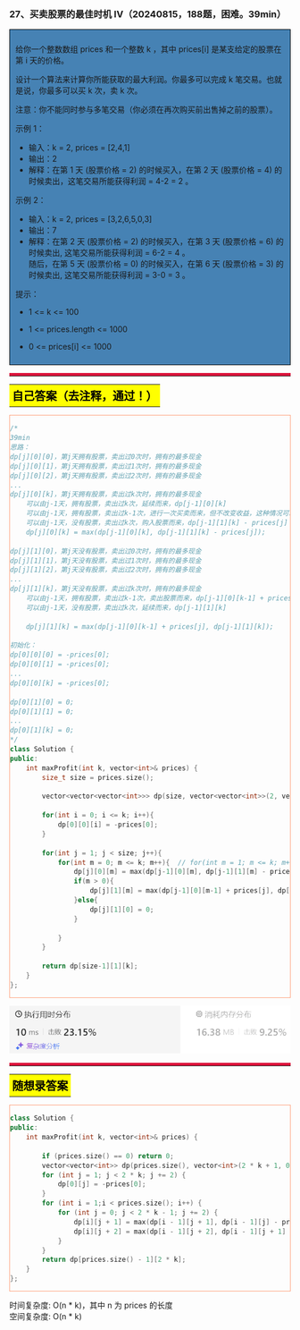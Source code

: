 ### 27、买卖股票的最佳时机 IV（20240815，188题，困难。39min）
<div style="border: 1px solid black; padding: 10px; background-color: SteelBlue;">

给你一个整数数组 prices 和一个整数 k ，其中 prices[i] 是某支给定的股票在第 i 天的价格。

设计一个算法来计算你所能获取的最大利润。你最多可以完成 k 笔交易。也就是说，你最多可以买 k 次，卖 k 次。

注意：你不能同时参与多笔交易（你必须在再次购买前出售掉之前的股票）。

 

示例 1：

- 输入：k = 2, prices = [2,4,1]
- 输出：2
- 解释：在第 1 天 (股票价格 = 2) 的时候买入，在第 2 天 (股票价格 = 4) 的时候卖出，这笔交易所能获得利润 = 4-2 = 2 。

示例 2：

- 输入：k = 2, prices = [3,2,6,5,0,3]
- 输出：7
- 解释：在第 2 天 (股票价格 = 2) 的时候买入，在第 3 天 (股票价格 = 6) 的时候卖出, 这笔交易所能获得利润 = 6-2 = 4 。  
     随后，在第 5 天 (股票价格 = 0) 的时候买入，在第 6 天 (股票价格 = 3) 的时候卖出, 这笔交易所能获得利润 = 3-0 = 3 。
 

提示：

- 1 <= k <= 100
- 1 <= prices.length <= 1000
- 0 <= prices[i] <= 1000

  </p>
</div>

<hr style="border-top: 5px solid #DC143C;">
<table>
  <tr>
    <td bgcolor="Yellow" style="padding: 5px; border: 0px solid black;">
      <span style="font-weight: bold; font-size: 20px;color: black;">
      自己答案（去注释，通过！）
      </span>
    </td>
  </tr>
</table>
<div style="padding: 0px; border: 1.5px solid LightSalmon; margin-bottom: 10px;">

```C++ {.line-numbers}
/*
39min
思路：
dp[j][0][0]，第j天拥有股票，卖出过0次时，拥有的最多现金
dp[j][0][1]，第j天拥有股票，卖出过1次时，拥有的最多现金
dp[j][0][2]，第j天拥有股票，卖出过2次时，拥有的最多现金
...
dp[j][0][k]，第j天拥有股票，卖出过k次时，拥有的最多现金
    可以由j-1天，拥有股票，卖出过k次，延续而来，dp[j-1][0][k]
    可以由j-1天，拥有股票，卖出过k-1次，进行一次买卖而来，但不改变收益，这种情况可以略过！！！
    可以由j-1天，没有股票，卖出过k次，购入股票而来，dp[j-1][1][k] - prices[j]
    dp[j][0][k] = max(dp[j-1][0][k], dp[j-1][1][k] - prices[j]);

dp[j][1][0]，第j天没有股票，卖出过0次时，拥有的最多现金
dp[j][1][1]，第j天没有股票，卖出过1次时，拥有的最多现金
dp[j][1][2]，第j天没有股票，卖出过2次时，拥有的最多现金
...
dp[j][1][k]，第j天没有股票，卖出过k次时，拥有的最多现金
    可以由j-1天，拥有股票，卖出过k-1次，卖出股票而来，dp[j-1][0][k-1] + prices[j]
    可以由j-1天，没有股票，卖出过k次，延续而来，dp[j-1][1][k]

    dp[j][1][k] = max(dp[j-1][0][k-1] + prices[j], dp[j-1][1][k]);

初始化：
dp[0][0][0] = -prices[0];
dp[0][0][1] = -prices[0];
...
dp[0][0][k] = -prices[0];

dp[0][1][0] = 0;
dp[0][1][1] = 0;
...
dp[0][1][k] = 0;
*/
class Solution {
public:
    int maxProfit(int k, vector<int>& prices) {
        size_t size = prices.size();

        vector<vector<vector<int>>> dp(size, vector<vector<int>>(2, vector<int>(k+1, 0)));

        for(int i = 0; i <= k; i++){
            dp[0][0][i] = -prices[0];
        }

        for(int j = 1; j < size; j++){
            for(int m = 0; m <= k; m++){  // for(int m = 1; m <= k; m++)
                dp[j][0][m] = max(dp[j-1][0][m], dp[j-1][1][m] - prices[j]);  // 没卖出过，也需要实时让当前持有的股价最低！！！
                if(m > 0){
                    dp[j][1][m] = max(dp[j-1][0][m-1] + prices[j], dp[j-1][1][m]);
                }else{
                    dp[j][1][0] = 0;
                }
                
            }      
        }

        return dp[size-1][1][k];
    }
};
```

</div>

![alt text](image/60fb77a8fed2ac39886b0d63df97414.png)

<hr style="border-top: 5px solid #DC143C;">

<table>
  <tr>
    <td bgcolor="Yellow" style="padding: 5px; border: 0px solid black;">
      <span style="font-weight: bold; font-size: 20px;color: black;">
      随想录答案
      </span>
    </td>
  </tr>
</table>

<div style="padding: 0px; border: 1.5px solid LightSalmon; margin-bottom: 10px">

```C++ {.line-numbers}
class Solution {
public:
    int maxProfit(int k, vector<int>& prices) {

        if (prices.size() == 0) return 0;
        vector<vector<int>> dp(prices.size(), vector<int>(2 * k + 1, 0));
        for (int j = 1; j < 2 * k; j += 2) {
            dp[0][j] = -prices[0];
        }
        for (int i = 1;i < prices.size(); i++) {
            for (int j = 0; j < 2 * k - 1; j += 2) {
                dp[i][j + 1] = max(dp[i - 1][j + 1], dp[i - 1][j] - prices[i]);
                dp[i][j + 2] = max(dp[i - 1][j + 2], dp[i - 1][j + 1] + prices[i]);
            }
        }
        return dp[prices.size() - 1][2 * k];
    }
};
```
</div>

时间复杂度: O(n * k)，其中 n 为 prices 的长度  
空间复杂度: O(n * k)